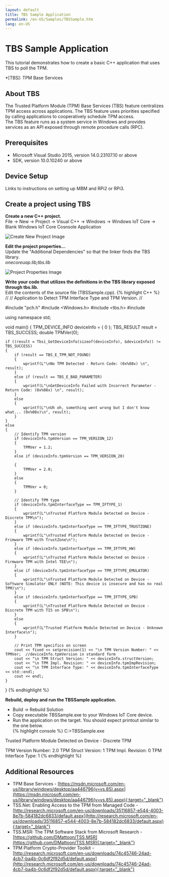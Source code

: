 ```yaml
---
layout: default
title: TBS Sample Application
permalink: /en-US/Samples/TBSSample.htm
lang: en-US
---
```


# TBS Sample Application

This tutorial demonstrates how to create a basic C++ application that uses TBS to poll the TPM.

*[TBS]: TPM Base Services

## About TBS  
The Trusted Platform Module (TPM) Base Services (TBS) feature centralizes TPM access across applications. The TBS feature uses priorities specified by calling applications to cooperatively schedule TPM access.  
The TBS feature runs as a system service in Windows and provides services as an API exposed through remote procedure calls (RPC).

## Prerequisites  
* Microsoft Visual Studio 2015, version 14.0.23107.10 or above  
* SDK, version 10.0.10240 or above

## Device Setup  
Links to instructions on setting up MBM and RPi2 or RPi3.

## Create a project using TBS  

**Create a new C++ project.**  
File -> New -> Project -> Visual C++ -> Windows -> Windows IoT Core -> Blank Windows IoT Core Cosnsole Application

![Create New Project Image]({{site.baseurl}}/Resources/images/TPM/TBS_NewProject.png)

**Edit the project properties...**  
Update the "Additional Dependencies" so that the linker finds the TBS library.  
*onecoreuap.lib;tbs.lib*

![Project Properties Image]({{site.baseurl}}/Resources/images/TPM/TBS_LinkerDependencies.png)

**Write your code that utilizes the definitions in the TBS library exposed through tbs.lib.**  
Edit the contents of the source file (TBSSample.cpp).
{% highlight C++ %}
//
// Application to Detect TPM Interface Type and TPM Version.
//

#include "pch.h"
#include <Windows.h>
#include <tbs.h>
#include <iomanip>

using namespace std;

void main()
{
	TPM_DEVICE_INFO deviceInfo = { 0 };
	TBS_RESULT result = TBS_SUCCESS;
	double TPMVer(0);

	if ((result = Tbsi_GetDeviceInfo(sizeof(deviceInfo), &deviceInfo)) != TBS_SUCCESS)
	{
		if (result == TBS_E_TPM_NOT_FOUND)
		{
			wprintf(L"\nNo TPM Detected - Return Code: (0x%08x) \n", result);
		}
		else if (result == TBS_E_BAD_PARAMETER)
		{
			wprintf(L"\nGetDeviceInfo Failed with Incorrect Parameter - Return Code: (0x%08x) \n", result);
		}
		else
		{
			wprintf(L"\nUh oh, something went wrong but I don't know what... (0x%08x)\n", result);
		}
	}
	else
	{
		// Identify TPM version
		if (deviceInfo.tpmVersion == TPM_VERSION_12)
		{
			TPMVer = 1.2;
		}
		else if (deviceInfo.tpmVersion == TPM_VERSION_20)

		{
			TPMVer = 2.0;
		}
		else
		{
			TPMVer = 0;
		}

		// Identify TPM type
		if (deviceInfo.tpmInterfaceType == TPM_IFTYPE_1)
		{
			wprintf(L"\nTrusted Platform Module Detected on Device - Discrete TPM\n");
		}
		else if (deviceInfo.tpmInterfaceType == TPM_IFTYPE_TRUSTZONE)
		{
			wprintf(L"\nTrusted Platform Module Detected on Device - Frimware TPM with TrustZone\n");
		}
		else if (deviceInfo.tpmInterfaceType == TPM_IFTYPE_HW)
		{
			wprintf(L"\nTrusted Platform Module Detected on Device - Firmware TPM with Intel TEE\n");
		}
		else if (deviceInfo.tpmInterfaceType == TPM_IFTYPE_EMULATOR)
		{
			wprintf(L"\nTrusted Platform Module Detected on Device - Software Simulator ONLY (NOTE: This device is insecure and has no real TPM)\n");
		}
		else if (deviceInfo.tpmInterfaceType == TPM_IFTYPE_SPB)
		{
			wprintf(L"\nTrusted Platform Module Detected on Device - Discrete TPM with TIS on SPB\n");
		}
		else
		{
			wprintf(L"Trusted Platform Module Detected on Device - Unknown Interface\n");
		}

		// Print TPM specifics on screen
		cout << fixed << setprecision(1) << "\n TPM Version Number: " << TPMVer;  //deviceInfo.tpmVersion in standard form
		cout << "\n TPM Struct Version: " << deviceInfo.structVersion;
		cout << "\n TPM Impl. Revision: " << deviceInfo.tpmImpRevision;
		cout << "\n TPM Interface Type: " << deviceInfo.tpmInterfaceType << std::endl;
		cout << endl;
	}
}
{% endhighlight %}

**Rebuild, deploy and run the TBSSample application.**

* Build -> Rebuild Solution  
* Copy executable TBSSample.exe to your Windows IoT Core device.  
* Run the application on the target. You should expect printout similar to the one below.  
{% highlight console %}
C:\>TBSSample.exe

Trusted Platform Module Detected on Device - Discrete TPM

 TPM Version Number: 2.0
 TPM Struct Version: 1
 TPM Impl. Revision: 0
 TPM Interface Type: 1
{% endhighlight %}

## Additional Resources  
* TPM Base Services - [https://msdn.microsoft.com/en-us/library/windows/desktop/aa446796(v=vs.85).aspx](https://msdn.microsoft.com/en-us/library/windows/desktop/aa446796(v=vs.85).aspx){:target="_blank"}
* TSS.Net: Enabling Access to the TPM from Managed Code - [http://research.microsoft.com/en-us/downloads/35116857-e544-4003-8e7b-584182dc6833/default.aspx](http://research.microsoft.com/en-us/downloads/35116857-e544-4003-8e7b-584182dc6833/default.aspx){:target="_blank"}
* TSS.MSR: The TPM Software Stack from Microsoft Research - [https://github.com/DMattoon/TSS.MSR](https://github.com/DMattoon/TSS.MSR){:target="_blank"}
* TPM Platform Crypto-Provider Toolkit - [http://research.microsoft.com/en-us/downloads/74c45746-24ad-4cb7-ba4b-0c6df2f92d5d/default.aspx](http://research.microsoft.com/en-us/downloads/74c45746-24ad-4cb7-ba4b-0c6df2f92d5d/default.aspx){:target="_blank"}

